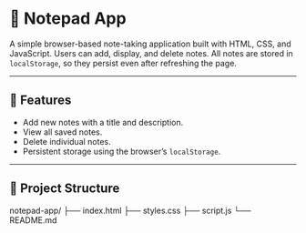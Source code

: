 # 📝 Notepad App

A simple browser-based note-taking application built with HTML, CSS, and JavaScript. Users can add, display, and delete notes. All notes are stored in `localStorage`, so they persist even after refreshing the page.

---

## 🚀 Features

- Add new notes with a title and description.
- View all saved notes.
- Delete individual notes.
- Persistent storage using the browser’s `localStorage`.

---

## 📁 Project Structure

notepad-app/ 
├── index.html 
 ├── styles.css 
  ├── script.js 
   └── README.md
